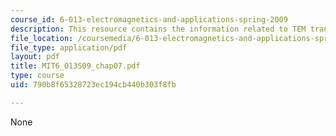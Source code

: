 ```yaml
---
course_id: 6-013-electromagnetics-and-applications-spring-2009
description: This resource contains the information related to TEM transmission lines.
file_location: /coursemedia/6-013-electromagnetics-and-applications-spring-2009/790b8f65328723ec194cb440b303f8fb_MIT6_013S09_chap07.pdf
file_type: application/pdf
layout: pdf
title: MIT6_013S09_chap07.pdf
type: course
uid: 790b8f65328723ec194cb440b303f8fb

---
```

None